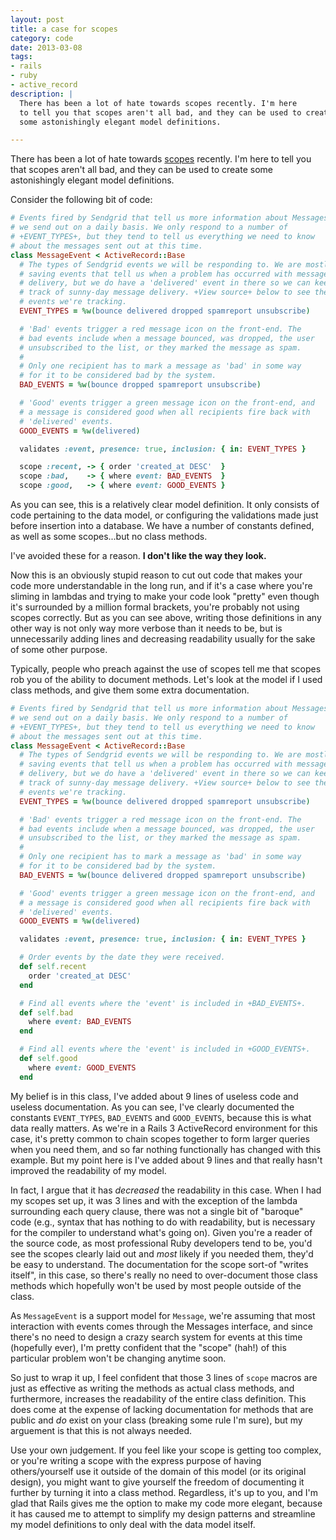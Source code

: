 ```yaml
---
layout: post
title: a case for scopes
category: code
date: 2013-03-08
tags:
- rails
- ruby
- active_record
description: |
  There has been a lot of hate towards scopes recently. I'm here
  to tell you that scopes aren't all bad, and they can be used to create
  some astonishingly elegant model definitions.

---
```




There has been a lot of hate towards [scopes][ars] recently. I'm here
to tell you that scopes aren't all bad, and they can be used to create
some astonishingly elegant model definitions.

Consider the following bit of code:

```ruby
# Events fired by Sendgrid that tell us more information about Messages
# we send out on a daily basis. We only respond to a number of
# +EVENT_TYPES+, but they tend to tell us everything we need to know
# about the messages sent out at this time.
class MessageEvent < ActiveRecord::Base
  # The types of Sendgrid events we will be responding to. We are mostly
  # saving events that tell us when a problem has occurred with message
  # delivery, but we do have a 'delivered' event in there so we can keep
  # track of sunny-day message delivery. +View source+ below to see the
  # events we're tracking.
  EVENT_TYPES = %w(bounce delivered dropped spamreport unsubscribe)

  # 'Bad' events trigger a red message icon on the front-end. The
  # bad events include when a message bounced, was dropped, the user
  # unsubscribed to the list, or they marked the message as spam.
  #
  # Only one recipient has to mark a message as 'bad' in some way
  # for it to be considered bad by the system.
  BAD_EVENTS = %w(bounce dropped spamreport unsubscribe)

  # 'Good' events trigger a green message icon on the front-end, and
  # a message is considered good when all recipients fire back with
  # 'delivered' events.
  GOOD_EVENTS = %w(delivered)

  validates :event, presence: true, inclusion: { in: EVENT_TYPES }

  scope :recent, -> { order 'created_at DESC'  }
  scope :bad,    -> { where event: BAD_EVENTS  }
  scope :good,   -> { where event: GOOD_EVENTS }
```

As you can see, this is a relatively clear model definition. It only
consists of code pertaining to the data model, or configuring the
validations made just before insertion into a database. We have a number
of constants defined, as well as some scopes...but no class methods.

I've avoided these for a reason. **I don't like the way they look.**

Now this is an obviously stupid reason to cut out code that makes
your code more understandable in the long run, and if it's a case
where you're sliming in lambdas and trying to make your code look
"pretty" even though it's surrounded by a million formal brackets,
you're probably not using scopes correctly. But as you can see
above, writing those definitions in any other way is not only
way more verbose than it needs to be, but is unnecessarily adding
lines and decreasing readability usually for the sake of some other
purpose.

Typically, people who preach against the use of scopes tell me that
scopes rob you of the ability to document methods. Let's look at the
model if I used class methods, and give them some extra documentation.

```ruby
# Events fired by Sendgrid that tell us more information about Messages
# we send out on a daily basis. We only respond to a number of
# +EVENT_TYPES+, but they tend to tell us everything we need to know
# about the messages sent out at this time.
class MessageEvent < ActiveRecord::Base
  # The types of Sendgrid events we will be responding to. We are mostly
  # saving events that tell us when a problem has occurred with message
  # delivery, but we do have a 'delivered' event in there so we can keep
  # track of sunny-day message delivery. +View source+ below to see the
  # events we're tracking.
  EVENT_TYPES = %w(bounce delivered dropped spamreport unsubscribe)

  # 'Bad' events trigger a red message icon on the front-end. The
  # bad events include when a message bounced, was dropped, the user
  # unsubscribed to the list, or they marked the message as spam.
  #
  # Only one recipient has to mark a message as 'bad' in some way
  # for it to be considered bad by the system.
  BAD_EVENTS = %w(bounce delivered dropped spamreport unsubscribe)

  # 'Good' events trigger a green message icon on the front-end, and
  # a message is considered good when all recipients fire back with
  # 'delivered' events.
  GOOD_EVENTS = %w(delivered)

  validates :event, presence: true, inclusion: { in: EVENT_TYPES }

  # Order events by the date they were received.
  def self.recent
    order 'created_at DESC'
  end

  # Find all events where the 'event' is included in +BAD_EVENTS+.
  def self.bad
    where event: BAD_EVENTS
  end

  # Find all events where the 'event' is included in +GOOD_EVENTS+.
  def self.good
    where event: GOOD_EVENTS
  end
```

My belief is in this class, I've added about 9 lines of useless code
and useless documentation. As you can see, I've clearly documented
the constants `EVENT_TYPES`, `BAD_EVENTS` and `GOOD_EVENTS`, because
this is what data really matters. As we're in a Rails 3 ActiveRecord
environment for this case, it's pretty common to chain scopes together
to form larger queries when you need them, and so far nothing functionally
has changed with this example. But my point here is I've added about 9
lines and that really hasn't improved the readability of my model.

In fact, I argue that it has *decreased* the readability in this case.
When I had my scopes set up, it was 3 lines and with the exception of
the lambda surrounding each query clause, there was not a single bit
of "baroque" code (e.g., syntax that has nothing to do with readability,
but is necessary for the compiler to understand what's going on). Given
you're a reader of the source code, as most professional Ruby developers
tend to be, you'd see the scopes clearly laid out and *most* likely if
you needed them, they'd be easy to understand. The documentation for
the scope sort-of "writes itself", in this case, so there's really no
need to over-document those class methods which hopefully won't be used
by most people outside of the class.

As `MessageEvent` is a support model for `Message`, we're assuming that
most interaction with events comes through the Messages interface, and
since there's no need to design a crazy search system for events at
this time (hopefully ever), I'm pretty confident that the "scope" (hah!)
of this particular problem won't be changing anytime soon.

So just to wrap it up, I feel confident that those 3 lines of `scope`
macros are just as effective as writing the methods as actual class methods,
and furthermore, increases the readability of the entire class definition.
This does come at the expense of lacking documentation for methods that
are public and *do* exist on your class (breaking some rule I'm sure), but
my arguement is that this is not always needed.

Use your own judgement. If you feel like your scope is getting too complex,
or you're writing a scope with the express purpose of having others/yourself
use it outside of the domain of this model (or its original design), you
might want to give yourself the freedom of documenting it further by
turning it into a class method. Regardless, it's up to you, and I'm glad
that Rails gives me the option to make my code more elegant, because it has
caused me to attempt to simplify my design patterns and streamline my
model definitions to only deal with the data model itself.

[ars]: http://guides.rubyonrails.org/active_record_querying.html#scopes
